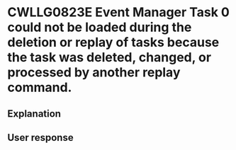 # CWLLG0823E Event Manager Task 0 could not be loaded during the deletion or replay of tasks because the task was deleted, changed, or processed by another replay command.

## Explanation

## User response